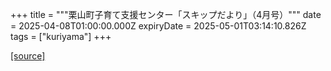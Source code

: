 +++
title = """栗山町子育て支援センター「スキップだより」（4月号）"""
date = 2025-04-08T01:00:00.000Z
expiryDate = 2025-05-01T03:14:10.826Z
tags = ["kuriyama"]
+++


[[source]](https://www.town.kuriyama.hokkaido.jp/soshiki/39/27865.html)
